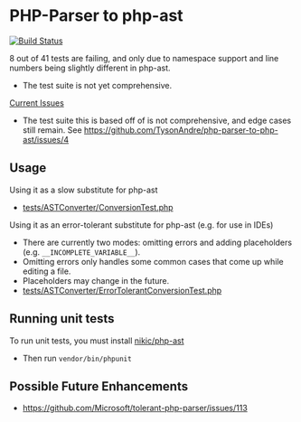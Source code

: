 PHP-Parser to php-ast
=====================

[![Build Status](https://travis-ci.org/TysonAndre/php-parser-to-php-ast.svg?branch=master)](https://travis-ci.org/TysonAndre/php-parser-to-php-ast)

8 out of 41 tests are failing, and only due to namespace support and line numbers being slightly different in php-ast.

- The test suite is not yet comprehensive.

[Current Issues](https://github.com/TysonAndre/php-parser-to-php-ast/issues/)

- The test suite this is based off of is not comprehensive, and edge cases still remain.
  See https://github.com/TysonAndre/php-parser-to-php-ast/issues/4

Usage
-----

Using it as a slow substitute for php-ast

- [tests/ASTConverter/ConversionTest.php](https://github.com/TysonAndre/php-parser-to-php-ast/blob/master/tests/ASTConverter/ConversionTest.php)

Using it as an error-tolerant substitute for php-ast (e.g. for use in IDEs)

- There are currently two modes: omitting errors and adding placeholders (e.g. `__INCOMPLETE_VARIABLE__`).
- Omitting errors only handles some common cases that come up while editing a file.
- Placeholders may change in the future.
- [tests/ASTConverter/ErrorTolerantConversionTest.php](https://github.com/TysonAndre/php-parser-to-php-ast/blob/master/tests/ASTConverter/ErrorTolerantConversionTest.php)

Running unit tests
------------------

To run unit tests, you must install [nikic/php-ast](https://github.com/nikic/php-ast)

- Then run `vendor/bin/phpunit`

Possible Future Enhancements
----------------------------

- https://github.com/Microsoft/tolerant-php-parser/issues/113
